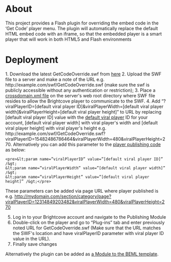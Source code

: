 <h1>About</h1>
This project provides a Flash plugin for overriding the embed code in the ‘Get Code’ player menu. The plugin will automatically replace the default HTML embed code with an iframe, so that the embedded player is a smart player that will work in both HTML5 and Flash environments
<h1>Deployment</h1>
1. Download the latest GetCodeOverride.swf from <a href="https://github.com/Brightcodes/BC-Player-GetCodeOverride/downloads">here</a>
2. Upload the SWF file to a server and make a note of the URL e.g. http://example.com/swf/GetCodeOverride.swf (make sure the swf is publicly accessible without any authentication or restriction);
3. Place a <a href="http://support.brightcove.com/en/docs/cross-domain-security-flash">crossdomain.xml file</a> on the server's web root directory where SWF file resides to allow the Brightcove player to communicate to the SWF.
4. Add “?viralPlayerID=[default viral player ID]&viralPlayerWidth=[default viral player width]&viralPlayerHeight=[default viral player height]” to URL by replacing [default viral player ID]  value with the <a href="http://support.brightcove.com/en/docs/setting-default-viral-player">default viral player</a> ID for your account,
   [default viral player width] with viral player's width and [default viral player height] with viral player's height
   e.g.  http://example.com/swf/GetCodeOverride.swf?viralPlayerID=15482486786464&viralPlayerWidth=480&viralPlayerHeight=270. Alternatively you can add this parameter  to the <a href="http://support.brightcove.com/en/docs/player-configuration-parameters">player publishing code</a> as below:

    <pre>&lt;param name=”viralPlayerID” value=”[default viral player ID]” /&gt;
    &lt;param name=”viralPlayerWidth” value=”[default viral player width]” /&gt;
    &lt;param name=”viralPlayerHeight” value=”[default viral player height]” /&gt;</pre>
	
   These parameters can be added via page URL where player published is e.g. http://mydomain.com/section/category/page?viralPlayerID=12314849203482&viralPlayerWidth=480&viralPlayerHeight=270
   
5. Log in to your Brightcove account and navigate to the Publishing Module
6. Double-click on the player and go to “Plug-ins” tab and enter previously noted URL for GetCodeOverride.swf (Make sure that the URL matches the SWF's location and have viralPlayerID parameter with viral player ID value in the URL).
7. Finally save changes

 Alternatively the plugin can be added as <a href="http://support.brightcove.com/en/docs/adding-custom-component-player-template">a Module to the BEML template</a>.
